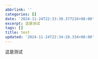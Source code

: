 ```yaml
---
abbrlink: ''
categories: []
date: '2024-11-24T22:33:30.377216+08:00'
excerpt: 这是测试 
tags: []
title: test
updated: '2024-11-24T22:34:28.334+08:00'
---
```

这是测试
